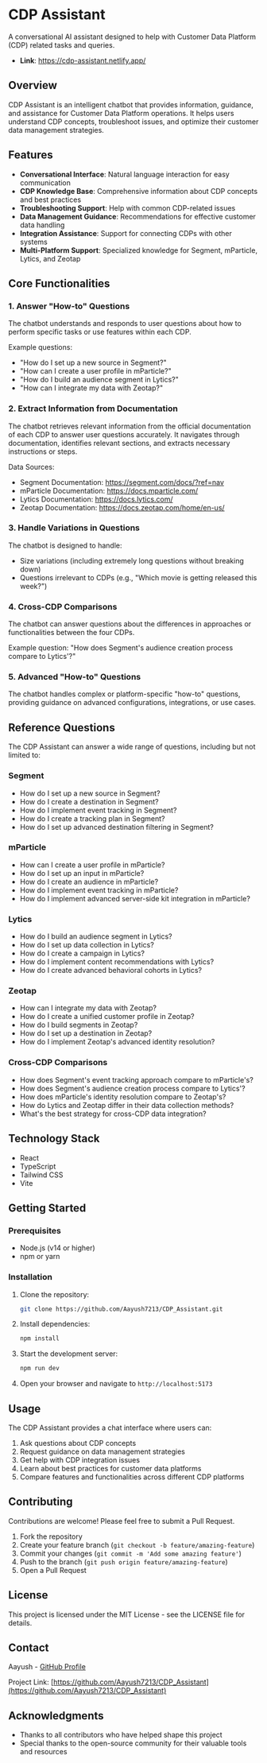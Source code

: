 # CDP Assistant

A conversational AI assistant designed to help with Customer Data Platform (CDP) related tasks and queries.
 - **Link**: https://cdp-assistant.netlify.app/

## Overview

CDP Assistant is an intelligent chatbot that provides information, guidance, and assistance for Customer Data Platform operations. It helps users understand CDP concepts, troubleshoot issues, and optimize their customer data management strategies.

## Features

- **Conversational Interface**: Natural language interaction for easy communication
- **CDP Knowledge Base**: Comprehensive information about CDP concepts and best practices
- **Troubleshooting Support**: Help with common CDP-related issues
- **Data Management Guidance**: Recommendations for effective customer data handling
- **Integration Assistance**: Support for connecting CDPs with other systems
- **Multi-Platform Support**: Specialized knowledge for Segment, mParticle, Lytics, and Zeotap

## Core Functionalities

### 1. Answer "How-to" Questions
The chatbot understands and responds to user questions about how to perform specific tasks or use features within each CDP.

Example questions:
- "How do I set up a new source in Segment?"
- "How can I create a user profile in mParticle?"
- "How do I build an audience segment in Lytics?"
- "How can I integrate my data with Zeotap?"

### 2. Extract Information from Documentation
The chatbot retrieves relevant information from the official documentation of each CDP to answer user questions accurately. It navigates through documentation, identifies relevant sections, and extracts necessary instructions or steps.

Data Sources:
- Segment Documentation: https://segment.com/docs/?ref=nav
- mParticle Documentation: https://docs.mparticle.com/
- Lytics Documentation: https://docs.lytics.com/
- Zeotap Documentation: https://docs.zeotap.com/home/en-us/

### 3. Handle Variations in Questions
The chatbot is designed to handle:
- Size variations (including extremely long questions without breaking down)
- Questions irrelevant to CDPs (e.g., "Which movie is getting released this week?")

### 4. Cross-CDP Comparisons
The chatbot can answer questions about the differences in approaches or functionalities between the four CDPs.

Example question: "How does Segment's audience creation process compare to Lytics'?"

### 5. Advanced "How-to" Questions
The chatbot handles complex or platform-specific "how-to" questions, providing guidance on advanced configurations, integrations, or use cases.

## Reference Questions

The CDP Assistant can answer a wide range of questions, including but not limited to:

### Segment
- How do I set up a new source in Segment?
- How do I create a destination in Segment?
- How do I implement event tracking in Segment?
- How do I create a tracking plan in Segment?
- How do I set up advanced destination filtering in Segment?

### mParticle
- How can I create a user profile in mParticle?
- How do I set up an input in mParticle?
- How do I create an audience in mParticle?
- How do I implement event tracking in mParticle?
- How do I implement advanced server-side kit integration in mParticle?

### Lytics
- How do I build an audience segment in Lytics?
- How do I set up data collection in Lytics?
- How do I create a campaign in Lytics?
- How do I implement content recommendations with Lytics?
- How do I create advanced behavioral cohorts in Lytics?

### Zeotap
- How can I integrate my data with Zeotap?
- How do I create a unified customer profile in Zeotap?
- How do I build segments in Zeotap?
- How do I set up a destination in Zeotap?
- How do I implement Zeotap's advanced identity resolution?

### Cross-CDP Comparisons
- How does Segment's event tracking approach compare to mParticle's?
- How does Segment's audience creation process compare to Lytics'?
- How does mParticle's identity resolution compare to Zeotap's?
- How do Lytics and Zeotap differ in their data collection methods?
- What's the best strategy for cross-CDP data integration?

## Technology Stack

- React
- TypeScript
- Tailwind CSS
- Vite

## Getting Started

### Prerequisites

- Node.js (v14 or higher)
- npm or yarn

### Installation

1. Clone the repository:
   ```bash
   git clone https://github.com/Aayush7213/CDP_Assistant.git
   ```

2. Install dependencies:
   ```bash
   npm install
   ```

3. Start the development server:
   ```bash
   npm run dev
   ```

4. Open your browser and navigate to `http://localhost:5173`

## Usage

The CDP Assistant provides a chat interface where users can:

1. Ask questions about CDP concepts
2. Request guidance on data management strategies
3. Get help with CDP integration issues
4. Learn about best practices for customer data platforms
5. Compare features and functionalities across different CDP platforms

## Contributing

Contributions are welcome! Please feel free to submit a Pull Request.

1. Fork the repository
2. Create your feature branch (`git checkout -b feature/amazing-feature`)
3. Commit your changes (`git commit -m 'Add some amazing feature'`)
4. Push to the branch (`git push origin feature/amazing-feature`)
5. Open a Pull Request

## License

This project is licensed under the MIT License - see the LICENSE file for details.

## Contact

Aayush - [GitHub Profile](https://github.com/Aayush7213)

Project Link: [https://github.com/Aayush7213/CDP_Assistant](https://github.com/Aayush7213/CDP_Assistant)

## Acknowledgments

- Thanks to all contributors who have helped shape this project
- Special thanks to the open-source community for their valuable tools and resources
